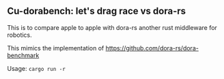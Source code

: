 ## Cu-dorabench: let's drag race vs dora-rs 

This is to compare apple to apple with dora-rs another rust middleware for robotics.

This mimics the implementation of https://github.com/dora-rs/dora-benchmark

Usage: `cargo run -r`